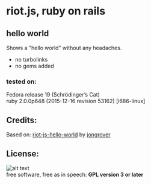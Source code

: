 # riot.js, ruby on rails
## hello world
Shows a "hello world" without any headaches.

- no turbolinks
- no gems added<br>


### tested on:
Fedora release 19 (Schrödinger’s Cat)<br>
ruby 2.0.0p648 (2015-12-16 revision 53162) [i686-linux]

## Credits:
Based on:
[riot-js-hello-world](https://github.com/jongrover/riot-js-hello-world)
by 
[jongrover](https://github.com/jongrover/)
## License:

![alt text](https://www.gnu.org/graphics/gplv3-127x51.png "GPL V3")<br>
free software, free as in speech: **GPL version 3 or later**
